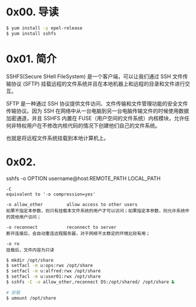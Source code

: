 # 0x00. 导读

```bash
$ yum install -y epel-release
$ yum install sshfs
```

# 0x01. 简介

SSHFS(Secure SHell FileSystem) 是一个客户端，可以让我们通过 SSH 文件传输协议 (SFTP) 挂载远程的文件系统并且在本地机器上和远程的目录和文件进行交互。

SFTP 是一种通过 SSH 协议提供文件访问、文件传输和文件管理功能的安全文件传输协议。因为 SSH 在网络中从一台电脑到另一台电脑传输文件的时候使用数据加密通道，并且 SSHFS 内置在 FUSE（用户空间的文件系统）内核模块，允许任何非特权用户在不修改内核代码的情况下创建他们自己的文件系统。

也就是将远程文件系统挂载到本地计算机上。

# 0x02. 

sshfs -o OPTION username@host:REMOTE_PATH LOCAL_PATH

```
-C
equivalent to '-o compression=yes'

-o allow_other         allow access to other users
如果不指定本参数，则只有挂载本文件系统的用户才可以访问；如果指定本参数，则允许系统中的其他用户访问；

-o reconnect           reconnect to server
断开连接后，会自动重连远程服务器，对于网络不太稳定的环境比较有用；

-o ro
挂载后，文件内容为只读
```

```bash
$ mkdir /opt/share
$ setfacl -m u:ops:rwx /opt/share
$ setfacl -m u:alfred:rwx /opt/share
$ setfacl -m u:user01:rwx /opt/share
$ sshfs -C -o allow_other,reconnect DS:/opt/shared/ /opt/share &

# 卸载
$ umount /opt/share
```